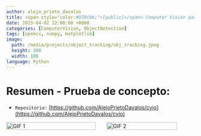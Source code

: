 ```yaml
---
author: alejo_prieto_davalos
title: <span style="color:#078c0e;">[public]</span> Computer Vision para Tracking + Referenciar en el plano del piso
date: 2025-04-02 12:00:00 +0000
categories: [ComputerVision, ObjectDetection]
tags: [opencv, numpy, matplotlib]
image:
  path: /media/projects/object_tracking/obj_tracking.jpeg
  height: 100
  width: 100
language: Python
---
```


# Resumen - Prueba de concepto:
- `Repositorio:` [https://github.com/AlejoPrietoDavalos/cvio](https://github.com/AlejoPrietoDavalos/cvio)

<div style="display: flex; gap: 2px;">
  <img src="/media/projects/object_tracking/video_example_tracking.gif" alt="GIF 1" style="width: 90%;" />
  <img src="/media/projects/object_tracking/video_example_animation.gif" alt="GIF 2" style="width: 80%;" />
</div>
